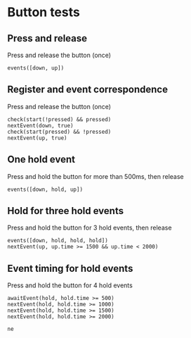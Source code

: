 # Button tests

## Press and release

Press and release the button (once)

    events([down, up])

## Register and event correspondence

Press and release the button (once)

    check(start(!pressed) && pressed)
	nextEvent(down, true)
	check(start(pressed) && !pressed)
	nextEvent(up, true)

## One hold event

Press and hold the button for more than 500ms, then release

    events([down, hold, up])

## Hold for three hold events

Press and hold the button for 3 hold events, then release

    events([down, hold, hold, hold])
    nextEvent(up, up.time >= 1500 && up.time < 2000)

## Event timing for hold events

Press and hold the button for 4 hold events

    awaitEvent(hold, hold.time >= 500)
    nextEvent(hold, hold.time >= 1000)
    nextEvent(hold, hold.time >= 1500)
    nextEvent(hold, hold.time >= 2000)

	ne
